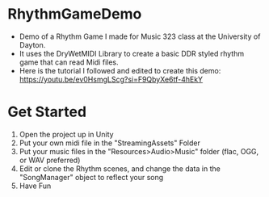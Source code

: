 # RhythmGameDemo
 - Demo of a Rhythm Game I made for Music 323 class at the University of Dayton.
 - It uses the DryWetMIDI Library to create a basic DDR styled rhythm game that can read Midi files. 
 - Here is the tutorial I followed and edited to create this demo: https://youtu.be/ev0HsmgLScg?si=F9QbyXe6tf-4hEkY

# Get Started
 1. Open the project up in Unity
 2. Put your own midi file in the "StreamingAssets" Folder
 3. Put your music files in the "Resources>Audio>Music" folder (flac, OGG, or WAV preferred)
 4. Edit or clone the Rhythm scenes, and change the data in the "SongManager" object to reflect your song
 5. Have Fun
